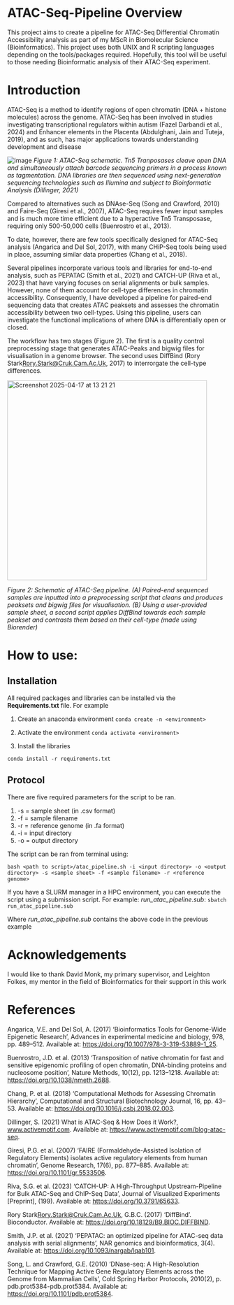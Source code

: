 # ATAC-Seq-Pipeline Overview
This project aims to create a pipeline for ATAC-Seq Differential Chromatin Accessibility analysis as part of my MScR in Biomolecular Science (Bioinformatics). This project uses both UNIX and R scripting languages depending on the tools/packages required. Hopefully, this tool will be useful to those needing Bioinformatic analysis of their ATAC-Seq experiment.

# Introduction

ATAC-Seq is a method to identify regions of open chromatin (DNA + histone molecules) across the genome. ATAC-Seq has been involved in studies investigating transcriptional regulators within autism (Fazel Darbandi et al., 2024) and Enhancer elements in the Placenta (Abdulghani, Jain and Tuteja, 2019), and as such, has major applications towards understanding development and disease 

![image](https://github.com/user-attachments/assets/6b1cd157-c989-42ed-996e-b6d9a320b5a6)
_Figure 1: ATAC-Seq schematic. Tn5 Tranposases cleave open DNA and simultaneously attach barcode sequencing primers in a process known as tagmentation. DNA libraries are then sequenced using next-generation sequencing technologies such as Illumina and subject to Bioinformatic Analysis (Dillinger, 2021)_

Compared to alternatives such as DNAse-Seq (Song and Crawford, 2010) and Faire-Seq (Giresi et al., 2007), ATAC-Seq requires fewer input samples and is much more time efficient due to a hyperactive Tn5 Transposase, requiring only 500-50,000 cells (Buenrostro et al., 2013).

To date, however, there are few tools specifically designed for ATAC-Seq analysis (Angarica and Del Sol, 2017), with many CHiP-Seq tools being used in place, assuming similar data properties (Chang et al., 2018). 

Several pipelines incorporate various tools and libraries for end-to-end analysis, such as PEPATAC (Smith et al., 2021) and CATCH-UP (Riva et al., 2023) that have varying focuses on serial alignments or bulk samples. However, none of them account for cell-type differences in chromatin accessibility. Consequently, I have developed a pipeline for paired-end sequencing data that creates ATAC peaksets and assesses the chromatin accessibility between two cell-types. Using this pipeline, users can investigate the functional implications of where DNA is differentially open or closed.

The workflow has two stages (Figure 2). The first is a quality control preprocessing stage that generates ATAC-Peaks and bigwig files for visualisation in a genome browser. The second uses DiffBind (Rory Stark<Rory.Stark@Cruk.Cam.Ac.Uk>, 2017) to interrorgate the cell-type differences. 

<img width="457" alt="Screenshot 2025-04-17 at 13 21 21" src="https://github.com/user-attachments/assets/2bf93d83-18a5-47ec-a49c-94f28986704c"/>

_Figure 2: Schematic of ATAC-Seq pipeline. (A) Paired-end sequenced samples are inputted into a preprocessing script that cleans and produces peaksets and bigwig files for visualisation. (B) Using a user-provided sample sheet,  a second script applies DiffBind towards each sample peakset and contrasts them based on their cell-type (made using Biorender)_



# How to use: 

## Installation
All required packages and libraries can be installed via the **Requirements.txt** file. For example

1. Create an anaconda environment
``` conda create -n <environment> ```

2. Activate the environment
``` conda activate <environment> ```

3. Install the libraries

``` conda install -r requirements.txt  ```


## Protocol 

There are five required parameters for the script to be ran. 
1. -s = sample sheet (in .csv format)
2. -f = sample filename
3. -r = reference genome (in .fa format)
4. -i = input directory
5. -o = output directory


The script can be ran from terminal using:

``` bash <path to script>/atac_pipeline.sh -i <input directory> -o <output directory> -s <sample sheet> -f <sample filename> -r <reference genome> ``` 

If you have a SLURM manager in a HPC environment, you can execute the script using a submission script. For example: _run_atac_pipeline.sub_:
```sbatch run_atac_pipeline.sub```

Where _run_atac_pipeline.sub_ contains the above code in the previous example

# Acknowledgements
I would like to thank David Monk, my primary supervisor, and Leighton Folkes, my mentor in the field of Bioinformatics for their support in this work


# References
Angarica, V.E. and Del Sol, A. (2017) ‘Bioinformatics Tools for Genome-Wide Epigenetic Research’, Advances in experimental medicine and biology, 978, pp. 489–512. Available at: https://doi.org/10.1007/978-3-319-53889-1_25.

Buenrostro, J.D. et al. (2013) ‘Transposition of native chromatin for fast and sensitive epigenomic profiling of open chromatin, DNA-binding proteins and nucleosome position’, Nature Methods, 10(12), pp. 1213–1218. Available at: https://doi.org/10.1038/nmeth.2688.

Chang, P. et al. (2018) ‘Computational Methods for Assessing Chromatin Hierarchy’, Computational and Structural Biotechnology Journal, 16, pp. 43–53. Available at: https://doi.org/10.1016/j.csbj.2018.02.003.

Dillinger, S. (2021) What is ATAC-Seq & How Does it Work?, www.activemotif.com. Available at: https://www.activemotif.com/blog-atac-seq.

Giresi, P.G. et al. (2007) ‘FAIRE (Formaldehyde-Assisted Isolation of Regulatory Elements) isolates active regulatory elements from human chromatin’, Genome Research, 17(6), pp. 877–885. Available at: https://doi.org/10.1101/gr.5533506.

Riva, S.G. et al. (2023) ‘CATCH-UP: A High-Throughput Upstream-Pipeline for Bulk ATAC-Seq and ChIP-Seq Data’, Journal of Visualized Experiments [Preprint], (199). Available at: https://doi.org/10.3791/65633.

Rory Stark<Rory.Stark@Cruk.Cam.Ac.Uk>, G.B.C. (2017) ‘DiffBind’. Bioconductor. Available at: https://doi.org/10.18129/B9.BIOC.DIFFBIND.

Smith, J.P. et al. (2021) ‘PEPATAC: an optimized pipeline for ATAC-seq data analysis with serial alignments’, NAR genomics and bioinformatics, 3(4). Available at: https://doi.org/10.1093/nargab/lqab101.

Song, L. and Crawford, G.E. (2010) ‘DNase-seq: A High-Resolution Technique for Mapping Active Gene Regulatory Elements across the Genome from Mammalian Cells’, Cold Spring Harbor Protocols, 2010(2), p. pdb.prot5384-pdb.prot5384. Available at: https://doi.org/10.1101/pdb.prot5384.


